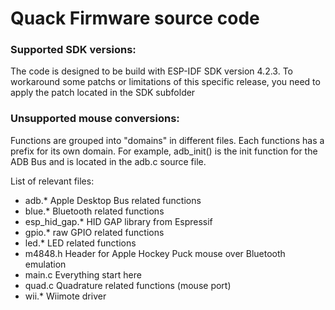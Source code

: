 # Quack Firmware source code

### Supported SDK versions:

The code is designed to be build with ESP-IDF SDK version 4.2.3. To workaround some patchs or limitations of this specific release, you need to apply the patch located in the SDK subfolder

### Unsupported mouse conversions:

Functions are grouped into "domains" in different files. Each functions has a prefix for its own domain.
For example, adb_init() is the init function for the ADB Bus and is located in the adb.c source file.

List of relevant files:
- adb.* Apple Desktop Bus related functions
- blue.* Bluetooth related functions
- esp_hid_gap.* HID GAP library from Espressif
- gpio.* raw GPIO related functions
- led.* LED related functions
- m4848.h Header for Apple Hockey Puck mouse over Bluetooth emulation
- main.c Everything start here
- quad.c Quadrature related functions (mouse port)
- wii.* Wiimote driver
